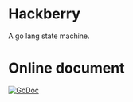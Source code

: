 # Hackberry
A go lang state machine.

# Online document
[![GoDoc](https://godoc.org/github.com/sharplog/hackberry?status.svg)](https://godoc.org/github.com/sharplog/hackberry)
